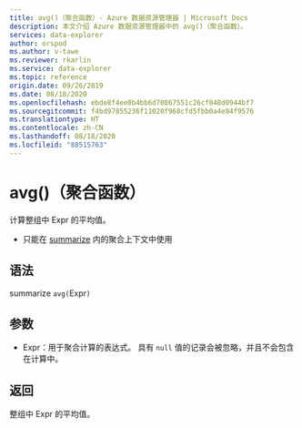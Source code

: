 ```yaml
---
title: avg()（聚合函数）- Azure 数据资源管理器 | Microsoft Docs
description: 本文介绍 Azure 数据资源管理器中的 avg()（聚合函数）。
services: data-explorer
author: orspod
ms.author: v-tawe
ms.reviewer: rkarlin
ms.service: data-explorer
ms.topic: reference
origin.date: 09/26/2019
ms.date: 08/18/2020
ms.openlocfilehash: ebde8f4ee0b4bb6d70867551c26cf048d0944bf7
ms.sourcegitcommit: f4bd97855236f11020f968cfd5fbb0a4e84f9576
ms.translationtype: HT
ms.contentlocale: zh-CN
ms.lasthandoff: 08/18/2020
ms.locfileid: "88515763"
---
```

# <a name="avg-aggregation-function"></a>avg()（聚合函数）

计算整组中 Expr 的平均值。 

* 只能在 [summarize](summarizeoperator.md) 内的聚合上下文中使用

## <a name="syntax"></a>语法

summarize `avg(`Expr`)`

## <a name="arguments"></a>参数

* Expr：用于聚合计算的表达式。 具有 `null` 值的记录会被忽略，并且不会包含在计算中。

## <a name="returns"></a>返回

整组中 Expr 的平均值。
 